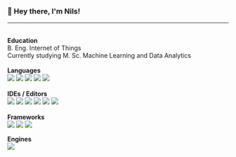 ###  👋 Hey there, I'm Nils! &nbsp;&nbsp;
----
\
**Education**\
B. Eng. Internet of Things\
Currently studying M. Sc. Machine Learning and Data Analytics\
\
**Languages**\
![](https://img.shields.io/badge/-Python-blue?logo=python&logoColor=white)
![](https://img.shields.io/badge/-C%23-brightgreen?logo=c-sharp&logoColor=white)
![](https://img.shields.io/badge/-C%2B%2B-violet?logo=C%2B%2B&logoColor=white)
![](https://img.shields.io/badge/-Javascript-yellow?logo=javascript&logoColor=white)
![](https://img.shields.io/badge/-HTML5-orange?logo=html5&logoColor=white)
\
\
**IDEs / Editors**\
![](https://img.shields.io/badge/-Visual%20Studio%20Code-blue?logo=Visual%20Studio%20Code&logoColor=white)
![](https://img.shields.io/badge/-Visual%20Studio-blueviolet?logo=Visual%20Studio&logoColor=white)
![](https://img.shields.io/badge/-Jupyter-orange?logo=jupyter&logoColor=white)
![](https://img.shields.io/badge/-PyCharm-black?logo=pycharm&logoColor=white)
![](https://img.shields.io/badge/-Spyder-red?logo=spyder%20ide&logoColor=white)
![](https://img.shields.io/badge/-Obsidian-blueviolet?logo=obsidian&logoColor=white)
\
\
**Frameworks**\
![](https://img.shields.io/badge/-.NET-purple?logo=.net&logoColor=white)
![](https://img.shields.io/badge/-Anaconda-brightgreen?logo=anaconda&logoColor=white)
![](https://img.shields.io/badge/-Node--RED-maroon?logo=node-red&logoColor=white)


**Engines**\
![](https://img.shields.io/badge/-Unity-black?logo=unity&logoColor=white)
